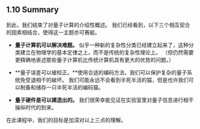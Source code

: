 ## 1.10 Summary

到此，我们结束了对量子计算的介绍性概述。 我们已经看到，以下三个相互契合的因素相结合，使得这一主题亦可赛艇。

- **量子计算机可以解决难题。** 似乎一种新的复杂性分类已经建立起来了，这种分类建立在物理学的基本定律之上，而不是传统的复杂性理论上。 （但仍然需要更精确地表述那些量子计算机比传统计算机具有更大的优势的问题。）

- **量子误差可以被校正。**使用合适的编码方法，我们可以保护复杂的量子系统免受退相干的破坏。 我们可能永远不会看到半死半活的猫，但是也许我们可以制备和储存一只半死半活的编码猫。

- **量子硬件是可以建造出的。** 我们很荣幸能见证在实验室里对量子信息进行相干操纵时代的到来。

在此课程中，我们的目标是加深对以上三点的理解。